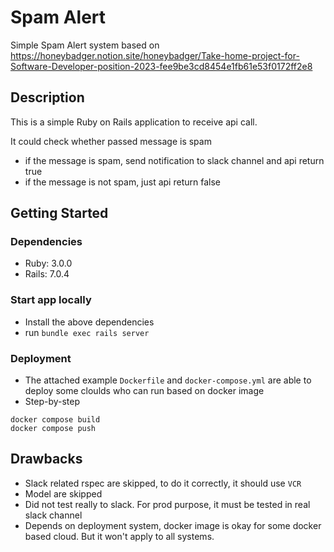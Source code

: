 # Spam Alert

Simple Spam Alert system based on https://honeybadger.notion.site/honeybadger/Take-home-project-for-Software-Developer-position-2023-fee9be3cd8454e1fb61e53f0172ff2e8

## Description

This is a simple Ruby on Rails application to receive api call.

It could check whether passed message is spam
* if the message is spam, send notification to slack channel and api return true
* if the message is not spam, just api return false

## Getting Started

### Dependencies

* Ruby: 3.0.0
* Rails: 7.0.4

### Start app locally

* Install the above dependencies
* run `bundle exec rails server`

### Deployment

* The attached example `Dockerfile` and `docker-compose.yml` are able to deploy some cloulds who can run based on docker image
* Step-by-step
```
docker compose build
docker compose push
```

## Drawbacks

* Slack related rspec are skipped, to do it correctly, it should use `VCR`
* Model are skipped
* Did not test really to slack. For prod purpose, it must be tested in real slack channel
* Depends on deployment system, docker image is okay for some docker based cloud. But it won't apply to all systems.
